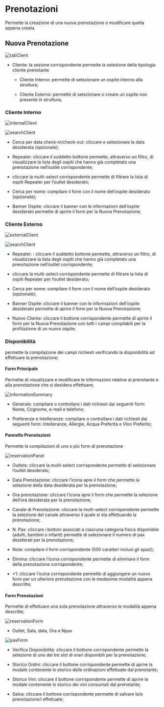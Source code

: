 # Prenotazioni

Permette la creazione di una nuova prenotazione o modificare quella appena creata.

## Nuova Prenotazione

![tabClient](../../assets/img/imgReservation/tabClient.png#tabClient)

* Cliente: la sezione corrispondente permette la selezione della tipologia cliente prenotante

    * Cliente Interno: permette di selezionare un ospite interno alla struttura;

    * Cliente Esterno: permette di selezionare o creare un ospite non presente in struttura;

### Cliente Interno

![internalClient](../../assets/img/imgReservation/internalClient.png#internalClient)

![searchClient](../../assets/img/imgReservation/searchClient.png#mobile)

* Cerca per data check-in/check-out: cliccare  e selezionare la data desiderata (opzionale);

* Repeater: cliccare il suddetto bottone permette, attraverso un filtro, di visualizzare la lista degli ospiti che hanno già completato una prenotazione nell’outlet corrispondente;

* cliccare la multi-select corrispondente permette di filtrare la lista di ospiti Repeater per l’outlet desiderato;

* Cerca per nome: compilare il form con il nome dell’ospite desiderato (opzionale);

* Banner Ospite: cliccare il banner con le informazioni dell’ospite desiderato permette di aprire il form per la Nuova Prenotazione;

### Cliente Esterno

![externalClient](../../assets/img/imgReservation/externalClient.png#externalClient)

![searchClient](../../assets/img/imgReservation/searchClient.png#mobile)

* Repeater: : cliccare il suddetto bottone permette, attraverso un filtro, di visualizzare la lista degli ospiti che hanno già completato una prenotazione nell’outlet corrispondente;

* cliccare la multi-select corrispondente permette di filtrare la lista di ospiti Repeater per l’outlet desiderato;

* Cerca per nome: compilare il form con il nome dell’ospite desiderato (opzionale);

* Banner Ospite: cliccare il banner con le informazioni dell’ospite desiderato permette di aprire il form per la Nuova Prenotazione;

* Nuovo Cliente: cliccare il bottone corrispondente permette di aprire il form per la Nuova Prenotazione con tutti i campi compilabili per la profilazione di un nuovo ospite;

### Disponibilità

permette la compilazione dei campi richiesti verificando la disponibilità ad effettuare la prenotazione;

#### Form Principale

Permette di visualizzare e modificare le informazioni relative al prenotante e alla prenotazione che si desidera effettuare;

![informationSummary](../../assets/img/imgReservation/informationSummary.png#informationSummary)

* Generale: compilare o controllare i dati richiesti dai seguenti form: Nome, Cognome, e-mail e telefono;

* Preferenze e Intolleranze: compilare o controllare i dati richiesti dai seguenti form: Intolleranze, Allergie, Acqua Preferita e Vino Preferito;

#### Pannello Prenotazioni

Permette la compilazioni di uno o più form di prenotazione

![reservationPanel](../../assets/img/imgReservation/reservationPanel.png#reservationPanel)

* Outlets: cliccare la multi-select corrispondente permette di selezionare l’outlet desiderato;

* Data Prenotazione: cliccare l’icona  apre il form che permette la selezione della data desiderata per la prenotazione;

* Ora prenotazione: cliccare l’icona  apre il form che permette la selezione dell’ora desiderata per la prenotazione;

* Canale di Prenotazione: cliccare la multi-select corrispondente permette la selezione del canale attraverso il quale si sta effettuando la prenotazione;

* N. Pax: cliccare i bottoni associati a ciascuna categoria fisica disponibile (adulti, bambini o infanti) permette di selezionare il numero di pax desiderati per la prenotazione;

* Note: compilare il form corrispondente (500 caratteri inclusi gli spazi);

* Elimina: cliccare l’icona corrispondente permette di eliminare il form della prenotazione corrispondente;

* +1: cliccare l’icona corrispondente permette di aggiungere un nuovo form per un ulteriore prenotazione con le medesime modalità appena descritte;

#### Form Prenotazioni

Permette di effettuare una sola prenotazione attraverso le modalità appena descritte;

![reservationForm](../../assets/img/imgReservation/reservationForm.png#reservationForm)

* Outlet, Sala, data, Ora e Npax

![paxForm](../../assets/img/imgReservation/paxForm.png#paxForm)

* Verifica Disponibilità: cliccare il bottone corrispondente permette la selezione di uno dei tre slot di orari disponibili per la prenotazione;

* Storico Ordini: cliccare il bottone corrispondente permette di aprire la modale contenente lo storico delle ordinazioni effettuate dal prenotante;

* Storico Vini: cliccare il bottone corrispondente permette di aprire la modale contenente lo storico dei vini consumati dal prenotante;

* Salva: cliccare il bottone corrispondente permette di salvare la/e prenotazione/i effettuate;